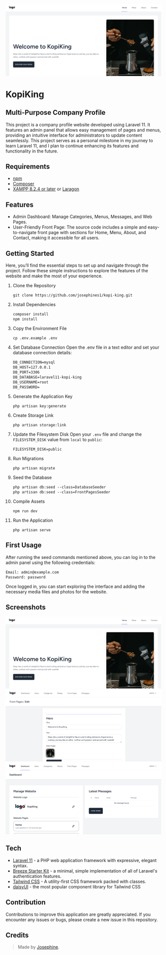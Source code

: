 ![KopiKing](https://github.com/josephines1/kopi-king/blob/main/public/readme/kopiking_frontpages_home.png "KopiKing")

# KopiKing
## Multi-Purpose Company Profile
This project is a company profile website developed using Laravel 11. It features an admin panel that allows easy management of pages and menus, providing an intuitive interface for administrators to update content seamlessly. This project serves as a personal milestone in my journey to learn Laravel 11, and I plan to continue enhancing its features and functionality in the future.

## Requirements

- [npm](https://nodejs.org/en)
- [Composer](https://getcomposer.org/)
- [XAMPP 8.2.4 or later](https://www.apachefriends.org/download.html) or [Laragon](https://laragon.org/download/)

## Features

- Admin Dashboard: Manage Categories, Menus, Messages, and Web Pages.
- User-Friendly Front Page: The source code includes a simple and easy-to-navigate front page with sections for Home, Menu, About, and Contact, making it accessible for all users.

## Getting Started

Here, you’ll find the essential steps to set up and navigate through the project. Follow these simple instructions to explore the features of the website and make the most of your experience.

1. Clone the Repository
   ```console
   git clone https://github.com/josephines1/kopi-king.git
   ```

2. Install Dependencies
   ```console
   composer install
   npm install
   ```

3. Copy the Environment File
   ```console
   cp .env.example .env
   ```

4. Set Database Connection
   Open the .env file in a text editor and set your database connection details:
   ```
   DB_CONNECTION=mysql
   DB_HOST=127.0.0.1
   DB_PORT=3306
   DB_DATABASE=laravel11-kopi-king
   DB_USERNAME=root
   DB_PASSWORD=
   ```

5. Generate the Application Key
   ```console
   php artisan key:generate
   ```

6. Create Storage Link
   ```console
   php artisan storage:link
   ```

7. Update the Filesystem Disk
   Open your `.env` file and change the `FILESYSTEM_DISK` value from `local` to `public`:
   ```
   FILESYSTEM_DISK=public
   ```

8. Run Migrations
   ```console
   php artisan migrate
   ```

9. Seed the Database
   ```console
   php artisan db:seed --class=DatabaseSeeder
   php artisan db:seed --class=FrontPagesSeeder
   ```

10. Compile Assets
    ```console
    npm run dev
    ```

11. Run the Application
    ```console
    php artisan serve
    ```

## First Usage

After running the seed commands mentioned above, you can log in to the admin panel using the following credentials:

```
Email: admin@example.com
Password: password
```

Once logged in, you can start exploring the interface and adding the necessary media files and photos for the website.

## Screenshots

![KopiKing](https://github.com/josephines1/kopi-king/blob/main/public/readme/kopiking_frontpages_home.png "KopiKing")
![KopiKing](https://github.com/josephines1/kopi-king/blob/main/public/readme/kopiking_frontpages_edit.png "KopiKing")
![KopiKing](https://github.com/josephines1/kopi-king/blob/main/public/readme/kopiking_admin_dashboard.png "KopiKing")

## Tech

- [Laravel 11](https://laravel.com/docs/11.x/documentation) - a PHP web application framework with expressive, elegant syntax.
- [Breeze Starter Kit](https://laravel.com/docs/11.x/starter-kits#laravel-breeze) - a minimal, simple implementation of all of Laravel's authentication features.
- [Tailwind CSS](https://tailwindcss.com/) - A utility-first CSS framework packed with classes.
- [daisyUI](https://daisyui.com/) - the most popular component library for Tailwind CSS

## Contribution

Contributions to improve this application are greatly appreciated. If you encounter any issues or bugs, please create a new issue in this repository.

## Credits

> Made by [Josephine](https://josephines1.github.io/).
